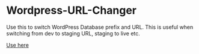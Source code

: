 # Wordpress-URL-Changer
Use this to switch WordPress Database prefix and URL. This is useful when switching from dev to staging URL, staging to live etc.

[Use here](https://stevie-c91.github.io/wordpress-url-changer)